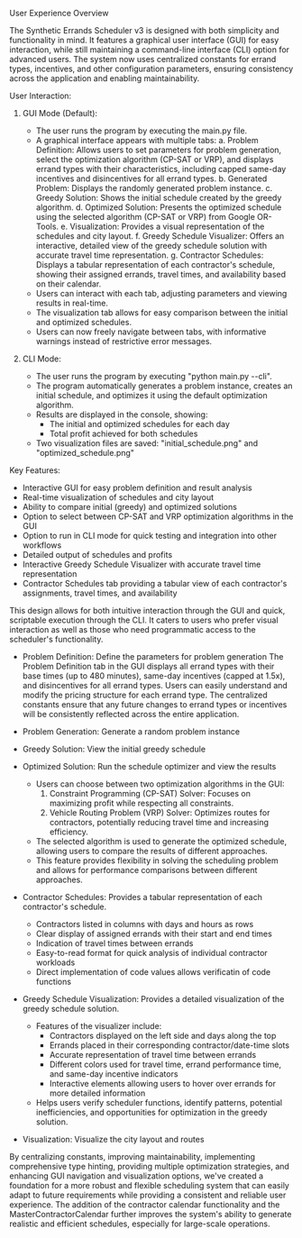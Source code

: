 User Experience Overview

The Synthetic Errands Scheduler v3 is designed with both simplicity and functionality in mind. It features a graphical user interface (GUI) for easy interaction, while still maintaining a command-line interface (CLI) option for advanced users. The system now uses centralized constants for errand types, incentives, and other configuration parameters, ensuring consistency across the application and enabling maintainability.

User Interaction:

1. GUI Mode (Default):
   - The user runs the program by executing the main.py file.
   - A graphical interface appears with multiple tabs:
     a. Problem Definition: Allows users to set parameters for problem generation, select the optimization algorithm (CP-SAT or VRP), and displays errand types with their characteristics, including capped same-day incentives and disincentives for all errand types.
     b. Generated Problem: Displays the randomly generated problem instance.
     c. Greedy Solution: Shows the initial schedule created by the greedy algorithm.
     d. Optimized Solution: Presents the optimized schedule using the selected algorithm (CP-SAT or VRP) from Google OR-Tools.
     e. Visualization: Provides a visual representation of the schedules and city layout.
     f. Greedy Schedule Visualizer: Offers an interactive, detailed view of the greedy schedule solution with accurate travel time representation.
     g. Contractor Schedules: Displays a tabular representation of each contractor's schedule, showing their assigned errands, travel times, and availability based on their calendar.
   - Users can interact with each tab, adjusting parameters and viewing results in real-time.
   - The visualization tab allows for easy comparison between the initial and optimized schedules.
   - Users can now freely navigate between tabs, with informative warnings instead of restrictive error messages.

2. CLI Mode:
   - The user runs the program by executing "python main.py --cli".
   - The program automatically generates a problem instance, creates an initial schedule, and optimizes it using the default optimization algorithm.
   - Results are displayed in the console, showing:
     - The initial and optimized schedules for each day
     - Total profit achieved for both schedules
   - Two visualization files are saved: "initial_schedule.png" and "optimized_schedule.png"

Key Features:
- Interactive GUI for easy problem definition and result analysis
- Real-time visualization of schedules and city layout
- Ability to compare initial (greedy) and optimized solutions
- Option to select between CP-SAT and VRP optimization algorithms in the GUI
- Option to run in CLI mode for quick testing and integration into other workflows
- Detailed output of schedules and profits
- Interactive Greedy Schedule Visualizer with accurate travel time representation
- Contractor Schedules tab providing a tabular view of each contractor's assignments, travel times, and availability

This design allows for both intuitive interaction through the GUI and quick, scriptable execution through the CLI. It caters to users who prefer visual interaction as well as those who need programmatic access to the scheduler's functionality.

- Problem Definition: Define the parameters for problem generation
The Problem Definition tab in the GUI displays all errand types with their base times (up to 480 minutes), same-day incentives (capped at 1.5x), and disincentives for all errand types.
Users can easily understand and modify the pricing structure for each errand type.
The centralized constants ensure that any future changes to errand types or incentives will be consistently reflected across the entire application.

- Problem Generation: Generate a random problem instance
- Greedy Solution: View the initial greedy schedule
- Optimized Solution: Run the schedule optimizer and view the results
  - Users can choose between two optimization algorithms in the GUI:
    1. Constraint Programming (CP-SAT) Solver: Focuses on maximizing profit while respecting all constraints.
    2. Vehicle Routing Problem (VRP) Solver: Optimizes routes for contractors, potentially reducing travel time and increasing efficiency.
  - The selected algorithm is used to generate the optimized schedule, allowing users to compare the results of different approaches.
  - This feature provides flexibility in solving the scheduling problem and allows for performance comparisons between different approaches.

- Contractor Schedules: Provides a tabular representation of each contractor's schedule.
    - Contractors listed in columns with days and hours as rows
    - Clear display of assigned errands with their start and end times
    - Indication of travel times between errands
    - Easy-to-read format for quick analysis of individual contractor workloads
    - Direct implementation of code values allows verificatin of code functions
 
- Greedy Schedule Visualization: Provides a detailed visualization of the greedy schedule solution.
  - Features of the visualizer include:
    - Contractors displayed on the left side and days along the top
    - Errands placed in their corresponding contractor/date-time slots
    - Accurate representation of travel time between errands
    - Different colors used for travel time, errand performance time, and same-day incentive indicators
    - Interactive elements allowing users to hover over errands for more detailed information
  - Helps users verify scheduler functions, identify patterns, potential inefficiencies, and opportunities for optimization in the greedy solution.

- Visualization: Visualize the city layout and routes

By centralizing constants, improving maintainability, implementing comprehensive type hinting, providing multiple optimization strategies, and enhancing GUI navigation and visualization options, we've created a foundation for a more robust and flexible scheduling system that can easily adapt to future requirements while providing a consistent and reliable user experience. The addition of the contractor calendar functionality and the MasterContractorCalendar further improves the system's ability to generate realistic and efficient schedules, especially for large-scale operations.